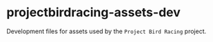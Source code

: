 # projectbirdracing-assets-dev
Development files for assets used by the `Project Bird Racing` project.
